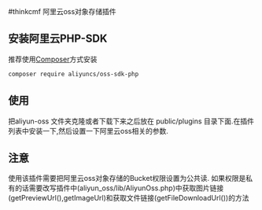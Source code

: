 #thinkcmf  阿里云oss对象存储插件

## 安装阿里云PHP-SDK
推荐使用[Composer](https://getcomposer.org/)方式安装
``` bash
composer require aliyuncs/oss-sdk-php
```
## 使用

把aliyun-oss 文件夹克隆或者下载下来之后放在 public/plugins 目录下面.在插件列表中安装一下,然后设置一下阿里云oss相关的参数.

## 注意
使用该插件需要把阿里云oss对象存储的Bucket权限设置为公共读.
如果权限是私有的话需要改写插件中(aliyun_oss/lib/AliyunOss.php)中获取图片链接(getPreviewUrl(),getImageUrl)和获取文件链接(getFileDownloadUrl())的方法